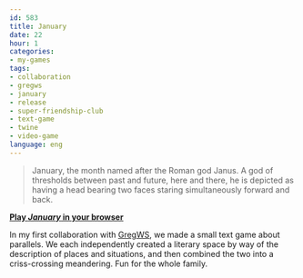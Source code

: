```yaml
---
id: 583
title: January
date: 22
hour: 1
categories:
- my-games
tags:
- collaboration
- gregws
- january
- release
- super-friendship-club
- text-game
- twine
- video-game
language: eng
---
```


> January, the month named after the Roman god Janus. A god of thresholds between past and future, here and there, he is depicted as having a head bearing two faces staring simultaneously forward and back.

[**Play _January_ in your browser**](http://www.agj.cl/files/games/january/)

In my first collaboration with [GregWS](http://gregws.ca/), we made a small text game about parallels. We each independently created a literary space by way of the description of places and situations, and then combined the two into a criss-crossing meandering. Fun for the whole family.

